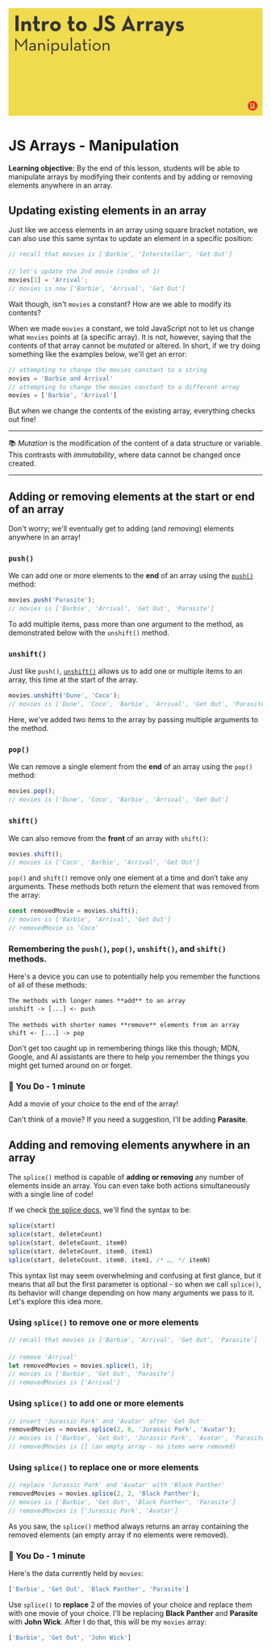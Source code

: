 ![JS arrays manipulation hero image](./assets/hero.png)

# JS Arrays - Manipulation

**Learning objective:** By the end of this lesson, students will be able to manipulate arrays by modifying their contents and by adding or removing elements anywhere in an array.

## Updating existing elements in an array

Just like we access elements in an array using square bracket notation, we can also use this same syntax to update an element in a specific position:

```js
// recall that movies is ['Barbie', 'Interstellar', 'Get Out']

// let's update the 2nd movie (index of 1)
movies[1] = 'Arrival';
// movies is now ['Barbie', 'Arrival', 'Get Out']
```

Wait though, isn't `movies` a constant? How are we able to modify its contents? 

When we made `movies` a constant, we told JavaScript not to let us change what `movies`  points at (a specific array). It is not, however, saying that the contents of that array cannot be *mutated* or altered. In short, if we try doing something like the examples below, we'll get an error:

```js
// attempting to change the movies constant to a string
movies = 'Barbie and Arrival'
// attempting to change the movies constant to a different array
movies = ['Barbie', 'Arrival']
```

But when we change the contents of the existing array, everything checks out fine!

___
:books: *Mutation* is the modification of the content of a data structure or variable. This contrasts with *immutability*, where data cannot be changed once created.
___

## Adding or removing elements at the start or end of an array

Don't worry; we'll eventually get to adding (and removing) elements anywhere in an array!

### `push()`

We can add one or more elements to the **end** of an array using the [`push()`](https://developer.mozilla.org/en-US/docs/Web/JavaScript/Reference/Global_Objects/Array/push) method:

```js
movies.push('Parasite');
// movies is ['Barbie', 'Arrival', 'Get Out', 'Parasite']
```

To add multiple items, pass more than one argument to the method, as demonstrated below with the `unshift()` method.

### `unshift()`

Just like `push()`, [`unshift()`](https://developer.mozilla.org/en-US/docs/Web/JavaScript/Reference/Global_Objects/Array/unshift) allows us to add one or multiple items to an array, this time at the start of the array.

```js
movies.unshift('Dune', 'Coco');
// movies is ['Dune', 'Coco', 'Barbie', 'Arrival', 'Get Out', 'Parasite']
```

Here, we've added two items to the array by passing multiple arguments to the method.

### `pop()`

We can remove a single element from the **end** of an array using the `pop()` method:

```js
movies.pop();
// movies is ['Dune', 'Coco', 'Barbie', 'Arrival', 'Get Out']
```

### `shift()`

We can also remove from the **front** of an array with `shift()`:

```js
movies.shift();
// movies is ['Coco', 'Barbie', 'Arrival', 'Get Out']
```

`pop()` and `shift()` remove only one element at a time and don’t take any arguments. These methods both return the element that was removed from the array:

```js
const removedMovie = movies.shift();
// movies is ['Barbie', 'Arrival', 'Get Out']
// removedMovie is 'Coco'
```

### Remembering the `push()`, `pop()`, `unshift()`, and `shift()` methods.

Here's a device you can use to potentially help you remember the functions of all of these methods:

```text
The methods with longer names **add** to an array
unshift -> [...] <- push

The methods with shorter names **remove** elements from an array
shift <- [...] -> pop
```

Don't get too caught up in remembering things like this though; MDN, Google, and AI assistants are there to help you remember the things you might get turned around on or forget.

### :muscle: You Do - 1 minute

Add a movie of your choice to the end of the array!

Can't think of a movie? If you need a suggestion, I'll be adding **Parasite**.

## Adding and removing elements anywhere in an array

The `splice()` method is capable of **adding or removing** any number of elements inside an array. You can even take both actions simultaneously with a single line of code! 

If we check [the splice docs](https://developer.mozilla.org/en-US/docs/Web/JavaScript/Reference/Global_Objects/Array/splice), we'll find the syntax to be:

```js
splice(start)
splice(start, deleteCount)
splice(start, deleteCount, item0)
splice(start, deleteCount, item0, item1)
splice(start, deleteCount, item0, item1, /* …, */ itemN)
```

This syntax list may seem overwhelming and confusing at first glance, but it means that all but the first parameter is optional - so when we call `splice()`, its behavior will change depending on how many arguments we pass to it. Let's explore this idea more.

### Using `splice()` to remove one or more elements

```js
// recall that movies is ['Barbie', 'Arrival', 'Get Out', 'Parasite']

// remove 'Arrival'
let removedMovies = movies.splice(1, 1);
// movies is ['Barbie', 'Get Out', 'Parasite']
// removedMovies is ['Arrival']
```

### Using `splice()` to add one or more elements

```js
// insert 'Jurassic Park' and 'Avatar' after 'Get Out'
removedMovies = movies.splice(2, 0, 'Jurassic Park', 'Avatar');
// movies is ['Barbie', 'Get Out', 'Jurassic Park', 'Avatar', 'Parasite']
// removedMovies is [] (an empty array - no items were removed)
```

### Using `splice()` to replace one or more elements

```js
// replace 'Jurassic Park' and 'Avatar' with 'Black Panther'
removedMovies = movies.splice(2, 2, 'Black Panther');
// movies is ['Barbie', 'Get Out', 'Black Panther', 'Parasite']
// removedMovies is ['Jurassic Park', 'Avatar']
```

As you saw, the `splice()` method always returns an array containing the removed elements (an empty array if no elements were removed).

### :muscle: You Do - 1 minute

Here's the data currently held by `movies`:

```js
['Barbie', 'Get Out', 'Black Panther', 'Parasite']
```

Use `splice()` to **replace** 2 of the movies of your choice and replace them with one movie of your choice. I'll be replacing **Black Panther** and **Parasite** with **John Wick**. After I do that, this will be my `movies` array:

```js
['Barbie', 'Get Out', 'John Wick']
```
